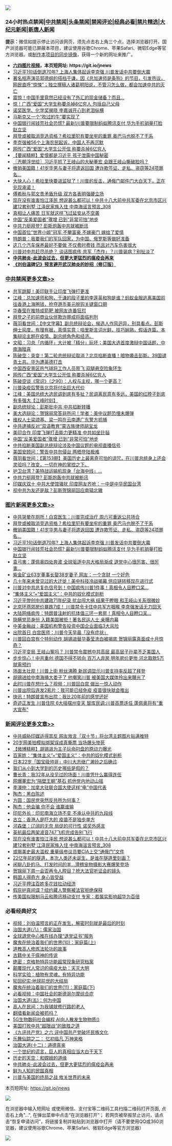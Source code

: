 ![](https://raw.githubusercontent.com/fqnews/bnews/master/64photo/fqnews-qr.jpg)

<div id="tt">
<h3>24小时热点禁闻|<a href="#%E4%B8%AD%E5%85%B1%E7%A6%81%E9%97%BB%E6%9B%B4%E5%A4%9A%E6%96%87%E7%AB%A0">中共禁闻</a>|<a href="#%E5%9B%BE%E7%89%87%E6%96%B0%E9%97%BB%E6%9B%B4%E5%A4%9A%E6%96%87%E7%AB%A0">头条禁闻</a>|<a href="#%E6%96%B0%E9%97%BB%E8%AF%84%E8%AE%BA%E6%9B%B4%E5%A4%9A%E6%96%87%E7%AB%A0">禁闻评论|<a href="#%E5%BF%85%E7%9C%8B%E7%BB%8F%E5%85%B8%E5%A5%BD%E6%96%87">经典必看|<a href="/video.md#%E7%A6%81%E7%89%87%E7%B2%BE%E9%80%89">禁片精选</a>|<a href="https://github.com/fqnews/djy/blob/master/gb/nf1351518.md#1">大纪元新闻</a>|<a href="https://github.com/fqnews/ntdtv/blob/master/gb/prog204.md#1">新唐人新闻</a></h3>
<div><b>提示：</b>微信如提示停止访问该网页，须先点击右上角三个点，选择浏览器打开。国产浏览器可能已屏蔽本项目，建议使用谷歌Chrome、苹果Safari、微软Edge等官方浏览器。或<a href="https://github.com/fqnews/bnews/blob/master/%E5%88%B6%E4%BD%9Cgit%E7%A6%81%E9%97%BB%E9%95%9C%E5%83%8F.md">制作本项目的同步镜像</a>，获得一个新的网址来推广。</div>
<ul>
<li><b><a href="http://d1.bdrive.tk/64.mp4" target="_blank">六四图片视频</a>，本页短网址: https://git.io/jnews</b></li>
<li><a href="/topimagenews/20201008/1410330.md">习近平1句话倒退70年? 上海人集体起诉李克强 川普发话中共要倒大霉</a></li>
<li><a href="/bannedvideo/20201008/1410314.md">著名相声演员郭德纲的搭档于谦，因《总加速师是条狗》的节目，引发热议，网民直呼“惊悚”；独立撰稿人诸葛明阳说，不管习怎么做，都会加速中共的灭亡</a></li>
<li><a href="/finance/20201008/1410203.md">震惊！中国手里竟然已经没有了外汇的现金储备？而且…</a></li>
<li><a href="/comments/20201008/1410357.md">惊！广西“爱国”大学生称要杀掉6亿穷人 包括自己父母</a></li>
<li><a href="/cnnews/20201008/1410270.md">诺奖医学、化学奖揭晓 李嘉诚开心到老泪纵横</a></li>
<li><a href="/cnnews/20201008/1410304.md">马斯克又一个“吹过的牛”要实现了</a></li>
<li><a href="/topimagenews/20201008/1410321.md">中国银行闹钱荒社会恐慌? 最新!川普要限制蚂蚁腾讯支付 华为手机销量打脸赵立坚</a></li>
<li><a href="/topimagenews/20201009/1410615.md">拜登或被取消竞选资格？希拉里犯有要坐牢的重罪 奥巴马也脱不了干系</a></li>
<li><a href="/bannedvideo/20201008/1410241.md">李克强被56个上海农民起诉，中国人不再沉默</a></li>
<li><a href="/cbnews/20201009/1410536.md">网传广西“爱国”大学生公开信 称要杀掉6亿穷人</a></li>
<li><a href="/comments/20201008/1410216.md">【要闻精粹】爱恨都是习近平 孩子泄露中国秘密</a></li>
<li><a href="/ssgc/20201009/1410533.md">〖兲朝浮世绘〗习近平抓了王岐山的大秘董宏 会跟王岐山撕破脸吗？</a></li>
<li><a href="/topimagenews/20201009/1410614.md">撤销美国籍！41岁华男与妻子将遣返回国 遭诈欺签证、走私、盗窃等24项罪名…</a></li>
<li><a href="/bannedvideo/20201008/1410428.md">大快人心！希拉里快要进监狱了！川普的反击，通俄门邮件门大白天下，正在兑现承诺！</a></li>
<li><a href="/headline/20201009/1410528.md">傅希秋与郭文贵矛盾升级 双方各表明强硬立场</a></li>
<li><a href="/comments/20201009/1410583.md">现在没有谁害怕江泽民 想说甚么都可以！中共十八大前中共军委在北京市区兴建12套别墅 江泽民家族入住 中南海谣言预言_308</a></li>
<li><a href="/lifebaike/20201009/1410554.md">真相让人痛苦 日军就这样飞过延安从不空袭</a></li>
<li><a href="/cbnews/20201008/1410297.md">中国“反美爱国者”骤增 已到“非常可怕”地步</a></li>
<li><a href="/cbnews/20201008/1410178.md">中共力挺拜登? 彭斯炮轰中共就被断讯</a></li>
<li><a href="/yule/20201009/1410557.md">中国首位“世界小姐”冠军 不攀富豪 不嫁豪门 嫁给了爱情</a></li>
<li><a href="/headline/20201009/1410560.md">特朗普：我要我们的军队回家，为中国、俄罗斯等做好准备</a></li>
<li><a href="/lifebaike/20201008/1410220.md">这几个汽车保养最好不要做 不仅费时费钱 而且对汽车伤害很大</a></li>
<li><a href="/cnnews/20201008/1410463.md">川普对中共赶尽杀绝？ 谈话图疯传 共军「杰作」？川普装病？别扯淡了</a></li>
<li><b><a href="/comments/20200211/1275071.md" target="_blank">中共肺炎-此波会过去，但更大更猛烈的瘟疫会再来</a></b></li>
<li><b><a href="/comments/20200207/1272816.md" target="_blank">《刘伯温碑记》预言避开武汉肺炎的妙招（修订版）</a></b></li>
</ul>
</div>

<div class="catlist">
<h3><a href="/cbnews/" target="_blank">中共禁闻</a><span><a href="/cbnews/" target="_blank" rel="nofollow">更多文章>></a></span></h3>
<ul>
<li><a href="/cbnews/20201009/1410763.md" target="_blank">共军跳脚！美印联手让印度飞弹打更准</a></li>
<li><a href="/cbnews/20201009/1410755.md" target="_blank">江峰：总加速师和狗，于谦的段子里的李莲英和狗是谁？蚂蚁金服逃离美国前往香港上海圈钱，抢夺港币美元脱钩关键窗口期</a></li>
<li><a href="/cbnews/20201009/1410743.md" target="_blank">华春莹在推特成箭靶 被网友连番狂怼</a></li>
<li><a href="/cbnews/20201009/1410742.md" target="_blank">拜登之子的前商业伙伴欺诈罪成将面临判刑</a></li>
<li><a href="/cbnews/20201009/1410679.md" target="_blank">薇羽看世间：【中文字幕】副总统辩论会，候选人作风迥异，别具看点。彭斯绅士风度，有理有据，真情实意；哈里斯言词光鲜，技巧娴熟，假话连篇。本集辩论主题在疫情、副总统角色和经济。</a></li>
<li><a href="/cbnews/20201009/1410594.md" target="_blank">文昭：习总「内循环」大计被「精分」玩坏；美国大选首度激辩中国话题，中南海暗喜</a></li>
<li><a href="/cbnews/20201009/1410543.md" target="_blank">陈破空：突变！第二轮总统辩论取消？北京掐断直播！暗物袭击彭斯。39国谴责土共。华为遭英德打击</a></li>
<li><a href="/cbnews/20201009/1410537.md" target="_blank">中国西安景区热气球将工作人员带飞 双腿悬空险象环生</a></li>
<li><a href="/cbnews/20201009/1410536.md" target="_blank">网传广西“爱国”大学生公开信 称要杀掉6亿穷人</a></li>
<li><a href="/cbnews/20201009/1410488.md" target="_blank">陈破空谈《常识》（之90）：人权与主权，哪一个更高？</a></li>
<li><a href="/cbnews/20201009/1410467.md" target="_blank">川普染疫后警告北京将付出巨大代价</a></li>
<li><a href="/cbnews/20201008/1410461.md" target="_blank">江峰：美国总统大选民调到底有多扯？民调离民意有多远，美国的红脖子到底有多强大【江峰时刻】</a></li>
<li><a href="/cbnews/20201008/1410422.md" target="_blank">副总统辩论：彭斯批中共 中共掐断转播</a></li>
<li><a href="/cbnews/20201008/1410406.md" target="_blank">美大选辩论：贺锦丽常答非所问！学者：美中议题恐埋未爆弹</a></li>
<li><a href="/cbnews/20201008/1410368.md" target="_blank">维权人士梁颂基、梁一鸣在云南遭广东警方抓捕</a></li>
<li><a href="/cbnews/20201008/1410307.md" target="_blank">中共逮捕反对“双语教育”蒙古族律师胡宝龙</a></li>
<li><a href="/cbnews/20201008/1410298.md" target="_blank">美印合作 印度飞弹打击能力更精准 中共如坐针毡</a></li>
<li><a href="/cbnews/20201008/1410297.md" target="_blank">中国“反美爱国者”骤增 已到“非常可怕”地步</a></li>
<li><a href="/cbnews/20201008/1410276.md" target="_blank">中共掐断美国副总统辩论涉及中国议题的电视直播信号</a></li>
<li><a href="/cbnews/20201008/1410250.md" target="_blank">美国安顾问：警告中共勿侵台 两栖登陆极难</a></li>
<li><a href="/cbnews/20201008/1410232.md" target="_blank">薇羽看世间：【第153期】美国历史上最离奇可怕的诅咒，在川普总统身上还会灵验吗？改变，一切在神的掌控之下。</a></li>
<li><a href="/cbnews/20201008/1410225.md" target="_blank">护卫台湾？美特战运输机现身「台海中线」…</a></li>
<li><a href="/cbnews/20201008/1410178.md" target="_blank">中共力挺拜登? 彭斯炮轰中共就被断讯</a></li>
<li><a href="/cbnews/20201008/1410177.md" target="_blank">印媒庆双十 中共大使馆骚扰 印度网友齐呛：一中是中华民国台湾</a></li>
<li><a href="/cbnews/20201008/1410155.md" target="_blank">视中共为友还是敌？彭斯贺锦丽回应南辕北辙</a></li>

</ul>
</div>
<div class="catlist">
<h3><a href="/topimagenews/" target="_blank">图片新闻</a><span><a href="/topimagenews/" target="_blank" rel="nofollow">更多文章>></a></span></h3>
<ul>
<li><a href="/topimagenews/20201009/1410710.md" target="_blank">中共哭晕在厕所！白宫医生：川普完成治疗 周六可重返公共场合</a></li>
<li><a href="/topimagenews/20201009/1410615.md" target="_blank">拜登或被取消竞选资格？希拉里犯有要坐牢的重罪 奥巴马也脱不了干系</a></li>
<li><a href="/topimagenews/20201009/1410614.md" target="_blank">撤销美国籍！41岁华男与妻子将遣返回国 遭诈欺签证、走私、盗窃等24项罪名…</a></li>
<li><a href="/topimagenews/20201008/1410330.md" target="_blank">习近平1句话倒退70年? 上海人集体起诉李克强 川普发话中共要倒大霉</a></li>
<li><a href="/topimagenews/20201008/1410321.md" target="_blank">中国银行闹钱荒社会恐慌? 最新!川普要限制蚂蚁腾讯支付 华为手机销量打脸赵立坚</a></li>
<li><a href="/topimagenews/20201008/1410189.md" target="_blank">袁弓夷：蓬佩奥四处奔波 全球驱逐中共大格局渐成 退党中心很厉害、很厉害&#8230;</a></li>
<li><a href="/topimagenews/20201008/1410146.md" target="_blank">紫金矿业63岁董事长娶38岁妻子 网友：一个贪财 一个好色</a></li>
<li><a href="/topimagenews/20201008/1410145.md" target="_blank">几十年来未曾见过的大迁徙！美中科技冷战揭幕 供应链转移现在进行式</a></li>
<li><a href="/topimagenews/20201008/1409855.md" target="_blank">川普对中共总复仇信号到！中国疯传川普1件事！真相令人目瞪口呆&#8230;</a></li>
<li><a href="/comments/20201007/1409565.md" target="_blank">“集体主义”+“爱国主义”：中共的奴化模式剖析</a></li>
<li><a href="/topimagenews/20201007/1409835.md" target="_blank">习近平惨创中共建政71年纪录 扰台闯大祸 结果干瞪眼 和王岐山关系很微妙</a></li>
<li><a href="/topimagenews/20201007/1409691.md" target="_blank">北京环燕郊房价暴跌7成！ 川普禁令卡住中共军方咽喉 李克强发话无力回天</a></li>
<li><a href="/topimagenews/20201007/1409548.md" target="_blank">大陆网络疯传：特朗普注射的抗体值三环一套房！真相令人目瞪口呆&#8230;</a></li>
<li><a href="/topimagenews/20201007/1409454.md" target="_blank">隐瞒党员身份 入籍美国被拒！著名民运人士 亲曝内幕</a></li>
<li><a href="/topimagenews/20201007/1409333.md" target="_blank">中美金融战：美国机构警告投资中国企业面临3大风险</a></li>
<li><a href="/topimagenews/20201007/1409315.md" target="_blank">出院首日 白宫医师：川普今天早晨「没有症状」</a></li>
<li><a href="/topimagenews/20201007/1409232.md" target="_blank">川普回白宫有个特别动作 胡锡进替华春莹洗白被揭底 贺锦丽露真面成十月惊奇？</a></li>
<li><a href="/topimagenews/20201006/1409145.md" target="_blank">习近平变局 王岐山冤吗？ 川普禁令震撼中共高层 最高层子孙辈不乏美国人</a></li>
<li><a href="/topimagenews/20201006/1409109.md" target="_blank">步步惊心！中共重创 德国不得不转向 百万人弃房 明年房价更惨 河北取款5万就需预约</a></li>
<li><a href="/topimagenews/20201006/1408982.md" target="_blank">场面太壮观！川普上街 粉丝沸腾 新民调显示川普支持率反超了拜登</a></li>
<li><a href="/topimagenews/20201006/1408950.md" target="_blank">胡锡进给中南海捅大娄子了 他嘲笑川普 被美国大媒体拎出来曝光了</a></li>
<li><a href="/topimagenews/20201006/1408891.md" target="_blank">此时川普在想什么？视频：川普回白宫 做出一惊人动作</a></li>
<li><a href="/topimagenews/20201006/1408848.md" target="_blank">川普出院后连发2影片：我可能已经免疫 疫苗很快就会推出</a></li>
<li><a href="/topimagenews/20201006/1408702.md" target="_blank">快讯！特朗普宣布出院：我比20年前的感觉还好</a></li>
<li><a href="/topimagenews/20201005/1408607.md" target="_blank">奇迹正发生 川普住院 6大摇摆州变天 智库民调:川普高票连任 蓬佩奥将有“重大宣布”</a></li>

</ul>
</div>
<div class="catlist">
<h3><a href="/comments/" target="_blank">新闻评论</a><span><a href="/comments/" target="_blank" rel="nofollow">更多文章>></a></span></h3>
<ul>
<li><a href="/comments/20201009/1410759.md" target="_blank">中共威胁印媒适得其反 网友放言「双十节」将台湾主题图片贴满推特</a></li>
<li><a href="/comments/20201009/1410758.md" target="_blank">20岁网美拍模拟绑架误成真撕票 当场爆头惨死</a></li>
<li><a href="/comments/20201009/1410719.md" target="_blank">【微博精粹】胡锡进为主子玩命叼盘的原动力曝光</a></li>
<li><a href="/comments/20201009/1410718.md" target="_blank">百家姓：“集体主义”+“爱国主义”：中共的奴化模式剖析</a></li>
<li><a href="/comments/20201009/1410695.md" target="_blank">日本22岁「国宝级帅哥」中川大志继广濑铃之后确诊</a></li>
<li><a href="/comments/20201009/1410693.md" target="_blank">我们从小到大学到的历史哪些是假的？</a></li>
<li><a href="/comments/20201009/1410692.md" target="_blank">曹长青：我32年从没见过的场面！川普凭什么赢得连任</a></li>
<li><a href="/comments/20201009/1410653.md" target="_blank">网爆董宏为“隔壁王朝”基石 抓他党内地动山摇</a></li>
<li><a href="/comments/20201009/1410644.md" target="_blank">李濠仲：加拿大驻联合国大使这样“电”中国代表</a></li>
<li><a href="/comments/20201009/1410643.md" target="_blank">陶杰：黑白陈述</a></li>
<li><a href="/comments/20201009/1410642.md" target="_blank">方圆：国民党突然反共所为何事？</a></li>
<li><a href="/comments/20201009/1410641.md" target="_blank">陶杰：他会骗 你不会 谁赢谁输</a></li>
<li><a href="/comments/20201009/1410634.md" target="_blank">印尼外长：印尼南海立场不变 不承认中共的九段线</a></li>
<li><a href="/comments/20201009/1410626.md" target="_blank">古立：香港人是吓大的 疫苗不是独步单方</a></li>
<li><a href="/comments/20201009/1410625.md" target="_blank">河森堡：辽阔的无奈 局促的可行性 诺奖外感言</a></li>
<li><a href="/comments/20201009/1410602.md" target="_blank">英航最后两架波音747飞机完成告别飞行</a></li>
<li><a href="/comments/20201009/1410583.md" target="_blank">现在没有谁害怕江泽民 想说甚么都可以！中共十八大前中共军委在北京市区兴建12套别墅 江泽民家族入住 中南海谣言预言_308</a></li>
<li><a href="/comments/20201009/1410571.md" target="_blank">或揭美史最大滥权 重量级参议员要CIA上交“通俄门”文件</a></li>
<li><a href="/comments/20201009/1410570.md" target="_blank">22亿年前的隧道，本次人类还未诞生，是谁在隧道里刻画？</a></li>
<li><a href="/comments/20201009/1410548.md" target="_blank">闲聊八卦的马、打发时间的羊&#8230;滑稽宠物摄影大赛爆笑登场</a></li>
<li><a href="/comments/20201009/1410541.md" target="_blank">贺锦丽下周一会否再令人瞠目？抢大法官听证会的镜头</a></li>
<li><a href="/comments/20201009/1410540.md" target="_blank">韩国人得奇方 身心皆受益</a></li>
<li><a href="/comments/20201009/1410532.md" target="_blank">习近平押注百姓多花钱拉动经济</a></li>
<li><a href="/comments/20201009/1410518.md" target="_blank">假庇护真间谍？纽约藏人警察被法官拒绝保释</a></li>
<li><a href="/comments/20201009/1410510.md" target="_blank">传美国拟限制马云和腾讯移动支付 专家：若属实影响超华为百倍</a></li>

</ul>
</div>

<div class="catlist">
<h3>必看经典好文</h3>
<ul>
<li><a href="/comments/20200628/1351782.md" target="_blank">视频：刘伯温预言的正在发生，解密时刻就是最后的时刻</a></li>
<li><a href="/cbnews/20190424/914482.md" target="_blank">治国大道(八)：儒家治国</a></li>
<li><a href="/cbnews/20200819/1382346.md" target="_blank">全球退党中心推在线办理“退党证书”服务</a></li>
<li><a href="/topimagenews/20180529/950153.md" target="_blank">魔鬼在统治着我们的世界(10)：家庭篇(上)</a></li>
<li><a href="/comments/20200805/1375080.md" target="_blank">道教高人修炼法轮功的故事</a></li>
<li><a href="/ccpdope/20200531/1337409.md" target="_blank">古籍中关于瘟神的传说</a></li>
<li><a href="/comments/20200705/783265.md" target="_blank">绝密：克格勃特异功能超常现象研究档案</a></li>
<li><a href="/comments/20200619/783185.md" target="_blank">颠覆现代人常识的瘟疫大劫：天灭大明</a></li>
<li><a href="/comments/20200605/783205.md" target="_blank">科学实验：植物有灵魂，有特异功能</a></li>
<li><a href="/comments/20200920/582873.md" target="_blank">轮回纪实:地球前世的大结局</a></li>
<li><a href="/topimagenews/20180530/950691.md" target="_blank">魔鬼在统治着我们的世界(11)：家庭篇(下)</a></li>
<li><a href="/comments/20200806/1375443.md" target="_blank">必看视频：中国社会的斯德哥尔摩综合症</a></li>
<li><a href="/cbnews/20180311/913065.md" target="_blank">治国大道(五)：何为中国</a></li>
<li><a href="/tculture/20121023/72121.md" target="_blank">高人在民间：为我铺就修行路的老人</a></li>
<li><a href="/fanqiang/20200616/1345793.md" target="_blank">翻墙看新闻会被抓吗？</a></li>
<li><a href="/topimagenews/20200527/1335347.md" target="_blank">5G生物数码社会编程 AI向人散发生物物质()</a></li>
<li><a href="/comments/20200731/1372471.md" target="_blank">美国打败中共“超限战”的致胜之道</a></li>
<li><a href="/bookonline/20131116/201050.md" target="_blank">《九评共产党》之六 评中国共产党破坏民族文化</a></li>
<li><a href="/tculture/20170711/790081.md" target="_blank">乐舞仙踪之二： 忆初临凡 万神来格</a></li>
<li><a href="/cbnews/20180318/916241.md" target="_blank">治国大道(十二)：道德真鉴</a></li>
<li><a href="/comments/20200621/1348067.md" target="_blank">一个世纪的谎言，巨人的真相应当大白于天下</a></li>
<li><a href="/cbnews/20190219/1083302.md" target="_blank">历史的天空：和嫦娥的道缘</a></li>
<li><a href="/comments/20200211/1275071.md" target="_blank">中共肺炎-此波会过去，但更大更猛烈的瘟疫会再来</a></li>
<li><a href="/comments/20200926/1403589.md" target="_blank">鲜为人知的民国真相</a></li>
<li><a href="/comments/20200908/1392488.md" target="_blank">川普与美国的终局之战 攸关世界的未来</a></li>

</ul>
</div>

本页短网址: https://git.io/jnews

![](https://raw.githubusercontent.com/fqnews/bnews/master/64photo/fqnews-qr.jpg)

在浏览器中输入短网址 或使用微信、支付宝等二维码工具扫描二维码打开页面, 点击右上角"...", 在弹出菜单中点击“在浏览器打开”； 若网页被举报禁止访问，请点击“恢复申请访问”，将链接复制并粘贴到浏览器中打开（请不要使用QQ或360浏览器，建议使用谷歌Chrome、苹果Safari、微软Edge等官方浏览器）

![](https://raw.githubusercontent.com/fqnews/bnews/master/64photo/wx.jpg)